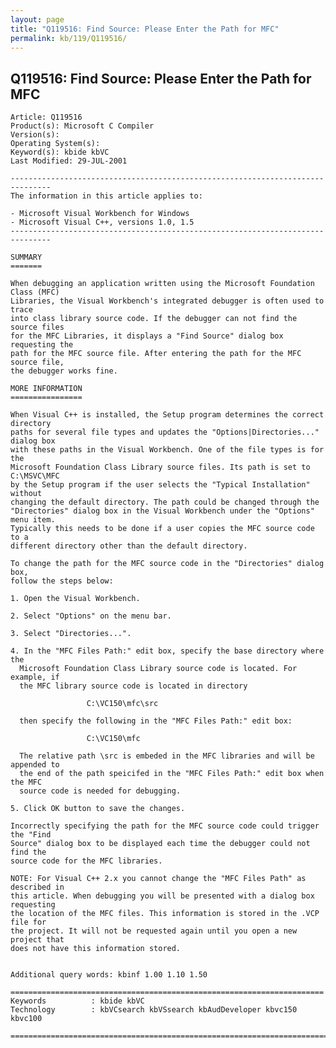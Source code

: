 ```yaml
---
layout: page
title: "Q119516: Find Source: Please Enter the Path for MFC"
permalink: kb/119/Q119516/
---
```


## Q119516: Find Source: Please Enter the Path for MFC

	Article: Q119516
	Product(s): Microsoft C Compiler
	Version(s): 
	Operating System(s): 
	Keyword(s): kbide kbVC
	Last Modified: 29-JUL-2001
	
	-------------------------------------------------------------------------------
	The information in this article applies to:
	
	- Microsoft Visual Workbench for Windows 
	- Microsoft Visual C++, versions 1.0, 1.5 
	-------------------------------------------------------------------------------
	
	SUMMARY
	=======
	
	When debugging an application written using the Microsoft Foundation Class (MFC)
	Libraries, the Visual Workbench's integrated debugger is often used to trace
	into class library source code. If the debugger can not find the source files
	for the MFC Libraries, it displays a "Find Source" dialog box requesting the
	path for the MFC source file. After entering the path for the MFC source file,
	the debugger works fine.
	
	MORE INFORMATION
	================
	
	When Visual C++ is installed, the Setup program determines the correct directory
	paths for several file types and updates the "Options|Directories..." dialog box
	with these paths in the Visual Workbench. One of the file types is for the
	Microsoft Foundation Class Library source files. Its path is set to C:\MSVC\MFC
	by the Setup program if the user selects the "Typical Installation" without
	changing the default directory. The path could be changed through the
	"Directories" dialog box in the Visual Workbench under the "Options" menu item.
	Typically this needs to be done if a user copies the MFC source code to a
	different directory other than the default directory.
	
	To change the path for the MFC source code in the "Directories" dialog box,
	follow the steps below:
	
	1. Open the Visual Workbench.
	
	2. Select "Options" on the menu bar.
	
	3. Select "Directories...".
	
	4. In the "MFC Files Path:" edit box, specify the base directory where the
	  Microsoft Foundation Class Library source code is located. For example, if
	  the MFC library source code is located in directory
	
	                 C:\VC150\mfc\src
	
	  then specify the following in the "MFC Files Path:" edit box:
	
	                 C:\VC150\mfc
	
	  The relative path \src is embeded in the MFC libraries and will be appended to
	  the end of the path speicifed in the "MFC Files Path:" edit box when the MFC
	  source code is needed for debugging.
	
	5. Click OK button to save the changes.
	
	Incorrectly specifying the path for the MFC source code could trigger the "Find
	Source" dialog box to be displayed each time the debugger could not find the
	source code for the MFC libraries.
	
	NOTE: For Visual C++ 2.x you cannot change the "MFC Files Path" as described in
	this article. When debugging you will be presented with a dialog box requesting
	the location of the MFC files. This information is stored in the .VCP file for
	the project. It will not be requested again until you open a new project that
	does not have this information stored.
	
	
	Additional query words: kbinf 1.00 1.10 1.50
	
	======================================================================
	Keywords          : kbide kbVC 
	Technology        : kbVCsearch kbVSsearch kbAudDeveloper kbvc150 kbvc100
	
	=============================================================================
	
